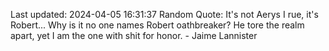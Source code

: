 Last updated: 2024-04-05 16:31:37
Random Quote: It's not Aerys I rue, it's Robert... Why is it no one names Robert oathbreaker?  He tore the realm apart, yet I am the one with shit for honor.  -  Jaime Lannister